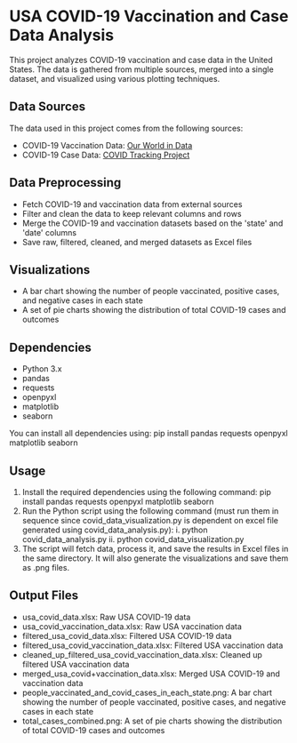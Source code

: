 # USA COVID-19 Vaccination and Case Data Analysis

This project analyzes COVID-19 vaccination and case data in the United States. The data is gathered from multiple sources, merged into a single dataset, and visualized using various plotting techniques.

## Data Sources

The data used in this project comes from the following sources:

- COVID-19 Vaccination Data: [Our World in Data](https://ourworldindata.org/us-states-vaccinations)
- COVID-19 Case Data: [COVID Tracking Project](https://covidtracking.com/data)

## Data Preprocessing

- Fetch COVID-19 and vaccination data from external sources
- Filter and clean the data to keep relevant columns and rows
- Merge the COVID-19 and vaccination datasets based on the 'state' and 'date' columns
- Save raw, filtered, cleaned, and merged datasets as Excel files

## Visualizations

- A bar chart showing the number of people vaccinated, positive cases, and negative cases in each state
- A set of pie charts showing the distribution of total COVID-19 cases and outcomes

## Dependencies

- Python 3.x
- pandas
- requests
- openpyxl
- matplotlib
- seaborn

You can install all dependencies using:
pip install pandas requests openpyxl matplotlib seaborn

## Usage

1. Install the required dependencies using the following command:
   pip install pandas requests openpyxl matplotlib seaborn
2. Run the Python script using the following command (must run them in sequence since covid_data_visualization.py is dependent on excel file generated using covid_data_analysis.py):
   i. python covid_data_analysis.py
   ii. python covid_data_visualization.py
3. The script will fetch data, process it, and save the results in Excel files in the same directory. It will also generate the visualizations and save them as .png files.

## Output Files

- usa_covid_data.xlsx: Raw USA COVID-19 data
- usa_covid_vaccination_data.xlsx: Raw USA vaccination data
- filtered_usa_covid_data.xlsx: Filtered USA COVID-19 data
- filtered_usa_covid_vaccination_data.xlsx: Filtered USA vaccination data
- cleaned_up_filtered_usa_covid_vaccination_data.xlsx: Cleaned up filtered USA vaccination data
- merged_usa_covid+vaccination_data.xlsx: Merged USA COVID-19 and vaccination data
- people_vaccinated_and_covid_cases_in_each_state.png: A bar chart showing the number of people vaccinated, positive cases, and negative cases in each state
- total_cases_combined.png: A set of pie charts showing the distribution of total COVID-19 cases and outcomes
